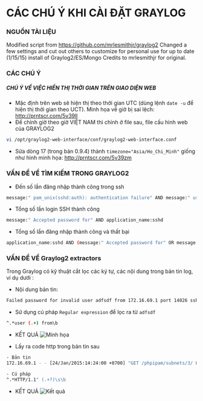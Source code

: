 # CÁC CHÚ Ý KHI CÀI ĐẶT GRAYLOG 

### NGUỒN TÀI LIỆU
Modified script from https://github.com/mrlesmithjr/graylog2
Changed a few settings and cut out others to customize for personal use for up to date (1/15/15) install of Graylog2/ES/Mongo
Credits to mrlesmithjr for original.

### CÁC CHÚ Ý
##### CHÚ Ý VỀ VIỆC HIỂN THỊ THỜI GIAN TRÊN GIAO DIỆN WEB 
* Mặc định trên web sẽ hiện thị theo thời gian UTC (dùng lệnh `date -u` để hiện thị thời gian theo UCT). Minh họa về giờ bị sai lệch: http://prntscr.com/5v39ll
* Để chỉnh giờ theo giờ VIỆT NAM thì chỉnh ở file sau, file cấu hình web của GRAYLOG2
```sh
vi /opt/graylog2-web-interface/conf/graylog2-web-interface.conf
```

* Sửa dòng 17 (trong bản 0.9.4) thành `timezone="Asia/Ho_Chi_Minh"` giống như hình minh họa: http://prntscr.com/5v39zm

### VẤN ĐỀ VỀ TÌM KIẾM TRONG GRAYLOG2

- Đến số lần đăng nhập thành công trong ssh
```sh
message:" pam_unix(sshd:auth): authentication failure" AND message:" user=" AND application_name:sshd
```

- Tổng số lần login SSH thành công
```sh
message:" Accepted password for" AND application_name:sshd
```

- Tổng số lần đăng nhập thành công và thất bại
```sh
application_name:sshd AND (message:" Accepted password for" OR message:" pam_unix(sshd:auth): authentication failure ")
```

### VẤN ĐỀ VỀ Graylog2 extractors

Trong Graylog có kỹ thuật cắt lọc các ký tự, các nội dung trong bản tin log, ví dụ dưới :

* Nội dung bản tin: 
```sh 
Failed password for invalid user adfsdf from 172.16.69.1 port 14026 ssh2
```
* Sử dụng cú pháp `Regular expression` để lọc ra từ `adfsdf`
```sh
^.*user (.+) from\b
```

- KẾT QUẢ
![Minh họa](http://i.imgur.com/xcXWOi0.png)

* Lấy ra code http trong bản tin sau
```sh
- Bản tin
172.16.69.1 - - [24/Jan/2015:14:24:00 +0700] "GET /phpipam/subnets/3/ HTTP/1.1" 200 5832 "http://172.16.69.22/phpipam/" "Mozilla/5.0 (Windows NT 6.1; WOW64) AppleWebKit/537.36 (KHTML, like Gecko) coc_coc_browser/45.0 Chrome/39.0.2171.103 Safari/537.36"

- Cú pháp
^.*HTTP/1.1" (.+?)\s\b
```

- KẾT QUẢ
![Kết quả](http://i.imgur.com/m3yK91F.png)

